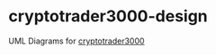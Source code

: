 # cryptotrader3000-design

UML Diagrams for [cryptotrader3000](https://github.com/LordExodius/cryptotrader3000)
